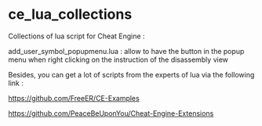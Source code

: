 # ce_lua_collections
Collections of lua script for Cheat Engine :

add_user_symbol_popupmenu.lua : allow to have the button in the popup menu when right clicking on the instruction of the disassembly view 


Besides, you can get a lot of scripts from the experts of lua via the following link :

https://github.com/FreeER/CE-Examples

https://github.com/PeaceBeUponYou/Cheat-Engine-Extensions
